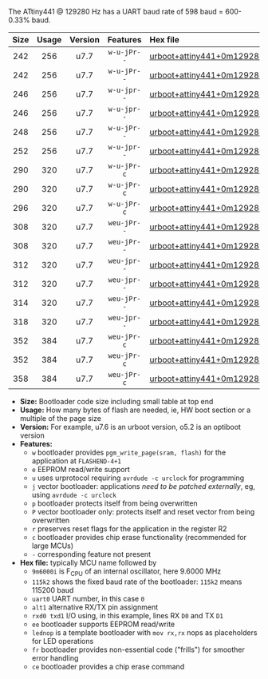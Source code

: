 The ATtiny441 @ 129280 Hz has a UART baud rate of 598 baud = 600-0.33% baud.

|Size|Usage|Version|Features|Hex file|
|:-:|:-:|:-:|:-:|:--|
|242|256|u7.7|`w-u-jPr--`|[urboot+attiny441+0m129280i++++0k6_uart0_rxa2_txa1_lednop.hex](https://raw.githubusercontent.com/stefanrueger/urboot.hex/main/mcus/attiny441/internal_oscillator/fint+0m129280_Hz/br++++0k6_bps/urboot+attiny441+0m129280i++++0k6_uart0_rxa2_txa1_lednop.hex)|
|242|256|u7.7|`w-u-jPr--`|[urboot+attiny441+0m129280i++++0k6_uart1_rxa4_txa5_lednop.hex](https://raw.githubusercontent.com/stefanrueger/urboot.hex/main/mcus/attiny441/internal_oscillator/fint+0m129280_Hz/br++++0k6_bps/urboot+attiny441+0m129280i++++0k6_uart1_rxa4_txa5_lednop.hex)|
|246|256|u7.7|`w-u-jpr--`|[urboot+attiny441+0m129280i++++0k6_uart0_rxa2_txa1_lednop_fr.hex](https://raw.githubusercontent.com/stefanrueger/urboot.hex/main/mcus/attiny441/internal_oscillator/fint+0m129280_Hz/br++++0k6_bps/urboot+attiny441+0m129280i++++0k6_uart0_rxa2_txa1_lednop_fr.hex)|
|246|256|u7.7|`w-u-jpr--`|[urboot+attiny441+0m129280i++++0k6_uart1_rxa4_txa5_lednop_fr.hex](https://raw.githubusercontent.com/stefanrueger/urboot.hex/main/mcus/attiny441/internal_oscillator/fint+0m129280_Hz/br++++0k6_bps/urboot+attiny441+0m129280i++++0k6_uart1_rxa4_txa5_lednop_fr.hex)|
|248|256|u7.7|`w-u-jPr--`|[urboot+attiny441+0m129280i++++0k6_uart0_alt1_rxb2_txa7_lednop.hex](https://raw.githubusercontent.com/stefanrueger/urboot.hex/main/mcus/attiny441/internal_oscillator/fint+0m129280_Hz/br++++0k6_bps/urboot+attiny441+0m129280i++++0k6_uart0_alt1_rxb2_txa7_lednop.hex)|
|252|256|u7.7|`w-u-jpr--`|[urboot+attiny441+0m129280i++++0k6_uart0_alt1_rxb2_txa7_lednop_fr.hex](https://raw.githubusercontent.com/stefanrueger/urboot.hex/main/mcus/attiny441/internal_oscillator/fint+0m129280_Hz/br++++0k6_bps/urboot+attiny441+0m129280i++++0k6_uart0_alt1_rxb2_txa7_lednop_fr.hex)|
|290|320|u7.7|`w-u-jPr-c`|[urboot+attiny441+0m129280i++++0k6_uart0_rxa2_txa1_lednop_fr_ce.hex](https://raw.githubusercontent.com/stefanrueger/urboot.hex/main/mcus/attiny441/internal_oscillator/fint+0m129280_Hz/br++++0k6_bps/urboot+attiny441+0m129280i++++0k6_uart0_rxa2_txa1_lednop_fr_ce.hex)|
|290|320|u7.7|`w-u-jPr-c`|[urboot+attiny441+0m129280i++++0k6_uart1_rxa4_txa5_lednop_fr_ce.hex](https://raw.githubusercontent.com/stefanrueger/urboot.hex/main/mcus/attiny441/internal_oscillator/fint+0m129280_Hz/br++++0k6_bps/urboot+attiny441+0m129280i++++0k6_uart1_rxa4_txa5_lednop_fr_ce.hex)|
|296|320|u7.7|`w-u-jPr-c`|[urboot+attiny441+0m129280i++++0k6_uart0_alt1_rxb2_txa7_lednop_fr_ce.hex](https://raw.githubusercontent.com/stefanrueger/urboot.hex/main/mcus/attiny441/internal_oscillator/fint+0m129280_Hz/br++++0k6_bps/urboot+attiny441+0m129280i++++0k6_uart0_alt1_rxb2_txa7_lednop_fr_ce.hex)|
|308|320|u7.7|`weu-jPr--`|[urboot+attiny441+0m129280i++++0k6_uart0_rxa2_txa1_ee_lednop.hex](https://raw.githubusercontent.com/stefanrueger/urboot.hex/main/mcus/attiny441/internal_oscillator/fint+0m129280_Hz/br++++0k6_bps/urboot+attiny441+0m129280i++++0k6_uart0_rxa2_txa1_ee_lednop.hex)|
|308|320|u7.7|`weu-jPr--`|[urboot+attiny441+0m129280i++++0k6_uart1_rxa4_txa5_ee_lednop.hex](https://raw.githubusercontent.com/stefanrueger/urboot.hex/main/mcus/attiny441/internal_oscillator/fint+0m129280_Hz/br++++0k6_bps/urboot+attiny441+0m129280i++++0k6_uart1_rxa4_txa5_ee_lednop.hex)|
|312|320|u7.7|`weu-jpr--`|[urboot+attiny441+0m129280i++++0k6_uart0_rxa2_txa1_ee_lednop_fr.hex](https://raw.githubusercontent.com/stefanrueger/urboot.hex/main/mcus/attiny441/internal_oscillator/fint+0m129280_Hz/br++++0k6_bps/urboot+attiny441+0m129280i++++0k6_uart0_rxa2_txa1_ee_lednop_fr.hex)|
|312|320|u7.7|`weu-jpr--`|[urboot+attiny441+0m129280i++++0k6_uart1_rxa4_txa5_ee_lednop_fr.hex](https://raw.githubusercontent.com/stefanrueger/urboot.hex/main/mcus/attiny441/internal_oscillator/fint+0m129280_Hz/br++++0k6_bps/urboot+attiny441+0m129280i++++0k6_uart1_rxa4_txa5_ee_lednop_fr.hex)|
|314|320|u7.7|`weu-jPr--`|[urboot+attiny441+0m129280i++++0k6_uart0_alt1_rxb2_txa7_ee_lednop.hex](https://raw.githubusercontent.com/stefanrueger/urboot.hex/main/mcus/attiny441/internal_oscillator/fint+0m129280_Hz/br++++0k6_bps/urboot+attiny441+0m129280i++++0k6_uart0_alt1_rxb2_txa7_ee_lednop.hex)|
|318|320|u7.7|`weu-jpr--`|[urboot+attiny441+0m129280i++++0k6_uart0_alt1_rxb2_txa7_ee_lednop_fr.hex](https://raw.githubusercontent.com/stefanrueger/urboot.hex/main/mcus/attiny441/internal_oscillator/fint+0m129280_Hz/br++++0k6_bps/urboot+attiny441+0m129280i++++0k6_uart0_alt1_rxb2_txa7_ee_lednop_fr.hex)|
|352|384|u7.7|`weu-jPr-c`|[urboot+attiny441+0m129280i++++0k6_uart0_rxa2_txa1_ee_lednop_fr_ce.hex](https://raw.githubusercontent.com/stefanrueger/urboot.hex/main/mcus/attiny441/internal_oscillator/fint+0m129280_Hz/br++++0k6_bps/urboot+attiny441+0m129280i++++0k6_uart0_rxa2_txa1_ee_lednop_fr_ce.hex)|
|352|384|u7.7|`weu-jPr-c`|[urboot+attiny441+0m129280i++++0k6_uart1_rxa4_txa5_ee_lednop_fr_ce.hex](https://raw.githubusercontent.com/stefanrueger/urboot.hex/main/mcus/attiny441/internal_oscillator/fint+0m129280_Hz/br++++0k6_bps/urboot+attiny441+0m129280i++++0k6_uart1_rxa4_txa5_ee_lednop_fr_ce.hex)|
|358|384|u7.7|`weu-jPr-c`|[urboot+attiny441+0m129280i++++0k6_uart0_alt1_rxb2_txa7_ee_lednop_fr_ce.hex](https://raw.githubusercontent.com/stefanrueger/urboot.hex/main/mcus/attiny441/internal_oscillator/fint+0m129280_Hz/br++++0k6_bps/urboot+attiny441+0m129280i++++0k6_uart0_alt1_rxb2_txa7_ee_lednop_fr_ce.hex)|

- **Size:** Bootloader code size including small table at top end
- **Usage:** How many bytes of flash are needed, ie, HW boot section or a multiple of the page size
- **Version:** For example, u7.6 is an urboot version, o5.2 is an optiboot version
- **Features:**
  + `w` bootloader provides `pgm_write_page(sram, flash)` for the application at `FLASHEND-4+1`
  + `e` EEPROM read/write support
  + `u` uses urprotocol requiring `avrdude -c urclock` for programming
  + `j` vector bootloader: applications *need to be patched externally*, eg, using `avrdude -c urclock`
  + `p` bootloader protects itself from being overwritten
  + `P` vector bootloader only: protects itself and reset vector from being overwritten
  + `r` preserves reset flags for the application in the register R2
  + `c` bootloader provides chip erase functionality (recommended for large MCUs)
  + `-` corresponding feature not present
- **Hex file:** typically MCU name followed by
  + `9m6000i` is F<sub>CPU</sub> of an internal oscillator, here 9.6000 MHz
  + `115k2` shows the fixed baud rate of the bootloader: `115k2` means 115200 baud
  + `uart0` UART number, in this case `0`
  + `alt1` alternative RX/TX pin assignment
  + `rxd0 txd1` I/O using, in this example, lines RX `D0` and TX `D1`
  + `ee` bootloader supports EEPROM read/write
  + `lednop` is a template bootloader with `mov rx,rx` nops as placeholders for LED operations
  + `fr` bootloader provides non-essential code ("frills") for smoother error handling
  + `ce` bootloader provides a chip erase command
